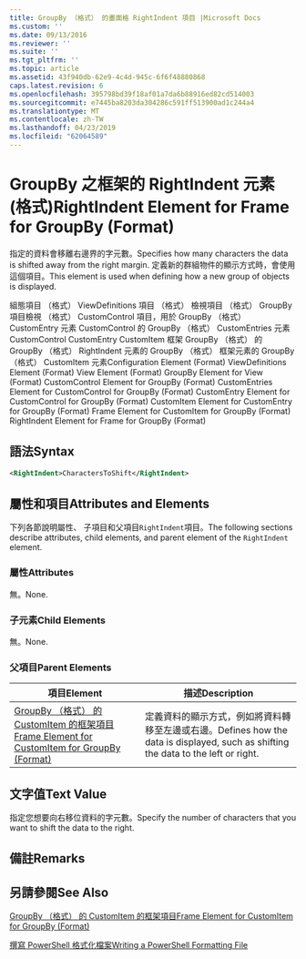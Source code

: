 ```yaml
---
title: GroupBy （格式） 的畫面格 RightIndent 項目 |Microsoft Docs
ms.custom: ''
ms.date: 09/13/2016
ms.reviewer: ''
ms.suite: ''
ms.tgt_pltfrm: ''
ms.topic: article
ms.assetid: 43f940db-62e9-4c4d-945c-6f6f48880868
caps.latest.revision: 6
ms.openlocfilehash: 395798bd39f18af01a7da6b88916ed82cd514003
ms.sourcegitcommit: e7445ba8203da304286c591ff513900ad1c244a4
ms.translationtype: MT
ms.contentlocale: zh-TW
ms.lasthandoff: 04/23/2019
ms.locfileid: "62064589"
---
```

# <a name="rightindent-element-for-frame-for-groupby-format"></a><span data-ttu-id="97c45-102">GroupBy 之框架的 RightIndent 元素 (格式)</span><span class="sxs-lookup"><span data-stu-id="97c45-102">RightIndent Element for Frame for GroupBy (Format)</span></span>

<span data-ttu-id="97c45-103">指定的資料會移離右邊界的字元數。</span><span class="sxs-lookup"><span data-stu-id="97c45-103">Specifies how many characters the data is shifted away from the right margin.</span></span> <span data-ttu-id="97c45-104">定義新的群組物件的顯示方式時，會使用這個項目。</span><span class="sxs-lookup"><span data-stu-id="97c45-104">This element is used when defining how a new group of objects is displayed.</span></span>

<span data-ttu-id="97c45-105">組態項目 （格式） ViewDefinitions 項目 （格式） 檢視項目 （格式） GroupBy 項目檢視 （格式） CustomControl 項目，用於 GroupBy （格式） CustomEntry 元素 CustomControl 的 GroupBy （格式） CustomEntries 元素CustomControl CustomEntry CustomItem 框架 GroupBy （格式） 的 GroupBy （格式） RightIndent 元素的 GroupBy （格式） 框架元素的 GroupBy （格式） CustomItem 元素</span><span class="sxs-lookup"><span data-stu-id="97c45-105">Configuration Element (Format) ViewDefinitions Element (Format) View Element (Format) GroupBy Element for View (Format) CustomControl Element for GroupBy (Format) CustomEntries Element for CustomControl for GroupBy (Format) CustomEntry Element for CustomControl for GroupBy (Format) CustomItem Element for CustomEntry for GroupBy (Format) Frame Element for CustomItem for GroupBy (Format) RightIndent Element for Frame for GroupBy (Format)</span></span>

## <a name="syntax"></a><span data-ttu-id="97c45-106">語法</span><span class="sxs-lookup"><span data-stu-id="97c45-106">Syntax</span></span>

```xml
<RightIndent>CharactersToShift</RightIndent>
```

## <a name="attributes-and-elements"></a><span data-ttu-id="97c45-107">屬性和項目</span><span class="sxs-lookup"><span data-stu-id="97c45-107">Attributes and Elements</span></span>

<span data-ttu-id="97c45-108">下列各節說明屬性、 子項目和父項目`RightIndent`項目。</span><span class="sxs-lookup"><span data-stu-id="97c45-108">The following sections describe attributes, child elements, and parent element of the `RightIndent` element.</span></span>

### <a name="attributes"></a><span data-ttu-id="97c45-109">屬性</span><span class="sxs-lookup"><span data-stu-id="97c45-109">Attributes</span></span>

<span data-ttu-id="97c45-110">無。</span><span class="sxs-lookup"><span data-stu-id="97c45-110">None.</span></span>

### <a name="child-elements"></a><span data-ttu-id="97c45-111">子元素</span><span class="sxs-lookup"><span data-stu-id="97c45-111">Child Elements</span></span>

<span data-ttu-id="97c45-112">無。</span><span class="sxs-lookup"><span data-stu-id="97c45-112">None.</span></span>

### <a name="parent-elements"></a><span data-ttu-id="97c45-113">父項目</span><span class="sxs-lookup"><span data-stu-id="97c45-113">Parent Elements</span></span>

|<span data-ttu-id="97c45-114">項目</span><span class="sxs-lookup"><span data-stu-id="97c45-114">Element</span></span>|<span data-ttu-id="97c45-115">描述</span><span class="sxs-lookup"><span data-stu-id="97c45-115">Description</span></span>|
|-------------|-----------------|
|[<span data-ttu-id="97c45-116">GroupBy （格式） 的 CustomItem 的框架項目</span><span class="sxs-lookup"><span data-stu-id="97c45-116">Frame Element for CustomItem for GroupBy (Format)</span></span>](./frame-element-for-customitem-for-groupby-format.md)|<span data-ttu-id="97c45-117">定義資料的顯示方式，例如將資料轉移至左邊或右邊。</span><span class="sxs-lookup"><span data-stu-id="97c45-117">Defines how the data is displayed, such as shifting the data to the left or right.</span></span>|

## <a name="text-value"></a><span data-ttu-id="97c45-118">文字值</span><span class="sxs-lookup"><span data-stu-id="97c45-118">Text Value</span></span>

<span data-ttu-id="97c45-119">指定您想要向右移位資料的字元數。</span><span class="sxs-lookup"><span data-stu-id="97c45-119">Specify the number of characters that you want to shift the data to the right.</span></span>

## <a name="remarks"></a><span data-ttu-id="97c45-120">備註</span><span class="sxs-lookup"><span data-stu-id="97c45-120">Remarks</span></span>

## <a name="see-also"></a><span data-ttu-id="97c45-121">另請參閱</span><span class="sxs-lookup"><span data-stu-id="97c45-121">See Also</span></span>

[<span data-ttu-id="97c45-122">GroupBy （格式） 的 CustomItem 的框架項目</span><span class="sxs-lookup"><span data-stu-id="97c45-122">Frame Element for CustomItem for GroupBy (Format)</span></span>](./frame-element-for-customitem-for-groupby-format.md)

[<span data-ttu-id="97c45-123">撰寫 PowerShell 格式化檔案</span><span class="sxs-lookup"><span data-stu-id="97c45-123">Writing a PowerShell Formatting File</span></span>](./writing-a-powershell-formatting-file.md)
